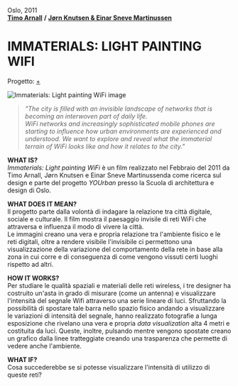 Oslo, 2011  
[**Timo Arnall**](http://berglondon.com/studio/timo-arnall/) **/** [**Jørn Knutsen & Einar Sneve Martinussen**](http://voyoslo.com/)
# IMMATERIALS: LIGHT PAINTING WIFI   
Progetto: [+](http://voyoslo.com/projects/immaterials-wifi-light-painting/)  

![Immaterials: Light painting WiFi image](https://i.vimeocdn.com/video/130418741.webp?mw=1500&mh=844&q=70)  

> _"The city is filled with an invisible landscape of networks that is becoming an interwoven part of daily life.  
WiFi networks and increasingly sophisticated mobile phones are starting to influence how urban environments are experienced 
and understood. We want to explore and reveal what the immaterial terrain of WiFi looks like and how it relates to the city."_ 
  
  
**WHAT IS?**  
_Immaterials: Light painting WiFi_ è un film realizzato nel Febbraio del 2011 da Timo Arnall, Jørn Knutsen e Einar Sneve Martinussenda 
come ricerca sul design e parte del progetto _YOUrban_ presso la Scuola di architettura e design di Oslo.

**WHAT DOES IT MEAN?**  
Il progetto parte dalla volontà di indagare la relazione tra città digitale, sociale e culturale. Il film mostra il paesaggio invisile 
di reti WiFi che attraversa e influenza il modo di vivere la città.  
Le immagini creano una vera e propria relazione tra l'ambiente fisico e le reti digitali, oltre a rendere visibile l'invisibile
ci permettono una visualizzazione della variazione del comportamento della rete in base alla zona in cui corre e di conseguenza
di come vengono vissuti certi luoghi rispetto ad altri.

**HOW IT WORKS?**  
Per studiare le qualità spaziali e materiali delle reti wireless, i tre designer ha costruito un'asta in grado di misurare (come un antenna)
e visualizzare l'intensità del segnale Wifi attraverso una serie lineare di luci. Sfruttando la possibilità di spostare tale barra 
nello spazio fisico andando a visualizzare le variazioni di intensità del segnale, hanno realizzato fotografie a lunga esposizione 
che rivelano una vera e propria _data visualization_ alta 4 metri e costituita da luci. Queste, inoltre, pulsando mentre vengono 
spostate creano un grafico dalla linee tratteggiate creando una trasparenza che permette di vedere anche l'ambiente.


**WHAT IF?**  
Cosa succederebbe se si potesse visualizzare l'intensità di utilizzo di queste reti?

